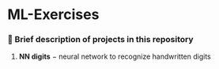 # ML-Exercises

### :bowling: Brief description of projects in this repository

1. **NN digits** $-$ neural network to recognize handwritten digits
